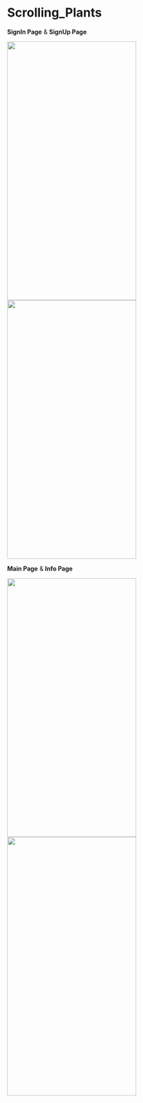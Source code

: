 # Scrolling_Plants

**SignIn Page** & **SignUp Page**

<img src="https://github.com/rutviprajapati16/Scrolling_Plants/assets/97946004/116d6400-f008-4955-9b08-e075fa191574" height="600" width="300">

<img src="https://github.com/rutviprajapati16/Scrolling_Plants/assets/97946004/ecef9b8e-94ec-4962-86ea-da0a1896bfac" height="600" width="300">

**Main Page** & **Info Page**

<img src="https://github.com/rutviprajapati16/Scrolling_Plants/assets/97946004/d930b1d3-85fb-41c0-b652-4770fcbd63eb" height="600" width="300">

<img src="https://github.com/rutviprajapati16/Scrolling_Plants/assets/97946004/65a2f3a2-7438-4b08-93ce-fd779ec94ee5" height="600" width="300">


